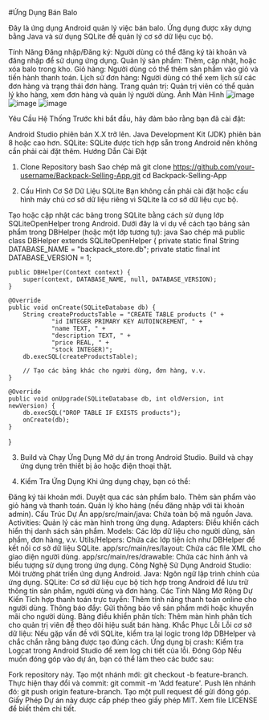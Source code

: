 #Ứng Dụng Bán Balo

Đây là ứng dụng Android quản lý việc bán balo. Ứng dụng được xây dựng bằng Java và sử dụng SQLite để quản lý cơ sở dữ liệu cục bộ.

Tính Năng
Đăng nhập/Đăng ký: Người dùng có thể đăng ký tài khoản và đăng nhập để sử dụng ứng dụng.
Quản lý sản phẩm: Thêm, cập nhật, hoặc xóa balo trong kho.
Giỏ hàng: Người dùng có thể thêm sản phẩm vào giỏ và tiến hành thanh toán.
Lịch sử đơn hàng: Người dùng có thể xem lịch sử các đơn hàng và trạng thái đơn hàng.
Trang quản trị: Quản trị viên có thể quản lý kho hàng, xem đơn hàng và quản lý người dùng.
Ảnh Màn Hình
![image](https://github.com/user-attachments/assets/20e31708-8ba7-4834-845a-db7238bb946c)
![image](https://github.com/user-attachments/assets/40505fe0-8017-46ec-860f-3e1bb49494d5)
![image](https://github.com/user-attachments/assets/934c0b87-6cab-451d-809c-d7b339e90cab)



Yêu Cầu Hệ Thống
Trước khi bắt đầu, hãy đảm bảo rằng bạn đã cài đặt:

Android Studio phiên bản X.X trở lên.
Java Development Kit (JDK) phiên bản 8 hoặc cao hơn.
SQLite: SQLite được tích hợp sẵn trong Android nên không cần phải cài đặt thêm.
Hướng Dẫn Cài Đặt

1. Clone Repository
bash
Sao chép mã
git clone https://github.com/your-username/Backpack-Selling-App.git
cd Backpack-Selling-App

2. Cấu Hình Cơ Sở Dữ Liệu SQLite
Bạn không cần phải cài đặt hoặc cấu hình máy chủ cơ sở dữ liệu riêng vì SQLite là cơ sở dữ liệu cục bộ.

Tạo hoặc cập nhật các bảng trong SQLite bằng cách sử dụng lớp SQLiteOpenHelper trong Android. Dưới đây là ví dụ về cách tạo bảng sản phẩm trong DBHelper (hoặc một lớp tương tự):
java
Sao chép mã
public class DBHelper extends SQLiteOpenHelper {
    private static final String DATABASE_NAME = "backpack_store.db";
    private static final int DATABASE_VERSION = 1;

    public DBHelper(Context context) {
        super(context, DATABASE_NAME, null, DATABASE_VERSION);
    }

    @Override
    public void onCreate(SQLiteDatabase db) {
        String createProductsTable = "CREATE TABLE products (" +
                "id INTEGER PRIMARY KEY AUTOINCREMENT, " +
                "name TEXT, " +
                "description TEXT, " +
                "price REAL, " +
                "stock INTEGER)";
        db.execSQL(createProductsTable);
        
        // Tạo các bảng khác cho người dùng, đơn hàng, v.v.
    }

    @Override
    public void onUpgrade(SQLiteDatabase db, int oldVersion, int newVersion) {
        db.execSQL("DROP TABLE IF EXISTS products");
        onCreate(db);
    }
}

3. Build và Chạy Ứng Dụng
Mở dự án trong Android Studio.
Build và chạy ứng dụng trên thiết bị ảo hoặc điện thoại thật.

4. Kiểm Tra Ứng Dụng
Khi ứng dụng chạy, bạn có thể:

Đăng ký tài khoản mới.
Duyệt qua các sản phẩm balo.
Thêm sản phẩm vào giỏ hàng và thanh toán.
Quản lý kho hàng (nếu đăng nhập với tài khoản admin).
Cấu Trúc Dự Án
app/src/main/java: Chứa toàn bộ mã nguồn Java.
Activities: Quản lý các màn hình trong ứng dụng.
Adapters: Điều khiển cách hiển thị danh sách sản phẩm.
Models: Các lớp dữ liệu cho người dùng, sản phẩm, đơn hàng, v.v.
Utils/Helpers: Chứa các lớp tiện ích như DBHelper để kết nối cơ sở dữ liệu SQLite.
app/src/main/res/layout: Chứa các file XML cho giao diện người dùng.
app/src/main/res/drawable: Chứa các hình ảnh và biểu tượng sử dụng trong ứng dụng.
Công Nghệ Sử Dụng
Android Studio: Môi trường phát triển ứng dụng Android.
Java: Ngôn ngữ lập trình chính của ứng dụng.
SQLite: Cơ sở dữ liệu cục bộ tích hợp trong Android để lưu trữ thông tin sản phẩm, người dùng và đơn hàng.
Các Tính Năng Mở Rộng Dự Kiến
Tích hợp thanh toán trực tuyến: Thêm tính năng thanh toán online cho người dùng.
Thông báo đẩy: Gửi thông báo về sản phẩm mới hoặc khuyến mãi cho người dùng.
Bảng điều khiển phân tích: Thêm màn hình phân tích cho quản trị viên để theo dõi hiệu suất bán hàng.
Khắc Phục Lỗi
Lỗi cơ sở dữ liệu: Nếu gặp vấn đề với SQLite, kiểm tra lại logic trong lớp DBHelper và chắc chắn rằng bảng được tạo đúng cách.
Ứng dụng bị crash: Kiểm tra Logcat trong Android Studio để xem log chi tiết của lỗi.
Đóng Góp
Nếu muốn đóng góp vào dự án, bạn có thể làm theo các bước sau:

Fork repository này.
Tạo một nhánh mới: git checkout -b feature-branch.
Thực hiện thay đổi và commit: git commit -m 'Add feature'.
Push lên nhánh đó: git push origin feature-branch.
Tạo một pull request để gửi đóng góp.
Giấy Phép
Dự án này được cấp phép theo giấy phép MIT. Xem file LICENSE để biết thêm chi tiết.

